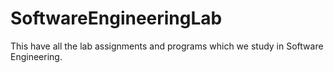 # SoftwareEngineeringLab
This have all the lab assignments and programs which we study in Software Engineering.
